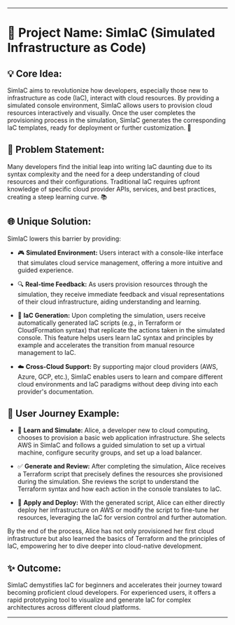 

---

# 🌟 Project Name: SimIaC (Simulated Infrastructure as Code)

## 💡 Core Idea:
SimIaC aims to revolutionize how developers, especially those new to infrastructure as code (IaC), interact with cloud resources. By providing a simulated console environment, SimIaC allows users to provision cloud resources interactively and visually. Once the user completes the provisioning process in the simulation, SimIaC generates the corresponding IaC templates, ready for deployment or further customization. 🚀

## 🤔 Problem Statement:
Many developers find the initial leap into writing IaC daunting due to its syntax complexity and the need for a deep understanding of cloud resources and their configurations. Traditional IaC requires upfront knowledge of specific cloud provider APIs, services, and best practices, creating a steep learning curve. 📚

## 🌐 Unique Solution:
SimIaC lowers this barrier by providing:

- 🎮 **Simulated Environment:** Users interact with a console-like interface that simulates cloud service management, offering a more intuitive and guided experience.

- 🔍 **Real-time Feedback:** As users provision resources through the simulation, they receive immediate feedback and visual representations of their cloud infrastructure, aiding understanding and learning.

- 📝 **IaC Generation:** Upon completing the simulation, users receive automatically generated IaC scripts (e.g., in Terraform or CloudFormation syntax) that replicate the actions taken in the simulated console. This feature helps users learn IaC syntax and principles by example and accelerates the transition from manual resource management to IaC.

- ☁️ **Cross-Cloud Support:** By supporting major cloud providers (AWS, Azure, GCP, etc.), SimIaC enables users to learn and compare different cloud environments and IaC paradigms without deep diving into each provider's documentation.

## 🚀 User Journey Example:

- 📖 **Learn and Simulate:** Alice, a developer new to cloud computing, chooses to provision a basic web application infrastructure. She selects AWS in SimIaC and follows a guided simulation to set up a virtual machine, configure security groups, and set up a load balancer.

- ✅ **Generate and Review:** After completing the simulation, Alice receives a Terraform script that precisely defines the resources she provisioned during the simulation. She reviews the script to understand the Terraform syntax and how each action in the console translates to IaC.

- 🚀 **Apply and Deploy:** With the generated script, Alice can either directly deploy her infrastructure on AWS or modify the script to fine-tune her resources, leveraging the IaC for version control and further automation.

By the end of the process, Alice has not only provisioned her first cloud infrastructure but also learned the basics of Terraform and the principles of IaC, empowering her to dive deeper into cloud-native development.

## ✨ Outcome:
SimIaC demystifies IaC for beginners and accelerates their journey toward becoming proficient cloud developers. For experienced users, it offers a rapid prototyping tool to visualize and generate IaC for complex architectures across different cloud platforms.

---

